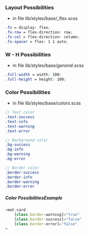 

### Layout Possibilities
* in file lib/styles/base/_flex.scss
```scss
.fx = display: flex;
.fx-row = flex-direction: row;
.fx-col = flex-direction: column;
.fx-spacer = flex: 1 1 auto;
```

### W - H Possibilities
* in file lib/styles/base/_general_.scss
```scss
.full-width = width: 100;
.full-height = height: 100;
```

### Color Possibilities
* in file lib/styles/base/_colors_.scss
```scss
// Text color
.text-success
.text-info
.text-warning
.text-error

// Background color
.bg-success
.bg-info
.bg-warning
.bg-error

// Border color
.border-success
.border-info
.border-warning
.border-error
```
##### Color PossibilitiesExample
```ts
<mat-card
	[class.border-warning]="true"
	[class.border-success]="false"
	[class.border-error]="false"
>
```
